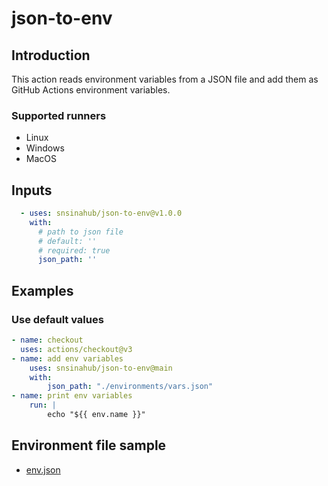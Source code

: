 # json-to-env

## Introduction
This action reads environment variables from a JSON file and add them as GitHub Actions environment variables.

### Supported runners
- Linux
- Windows
- MacOS

## Inputs
```YAML
  - uses: snsinahub/json-to-env@v1.0.0
    with: 
      # path to json file 
      # default: ''
      # required: true
      json_path: ''    

```

## Examples


### Use default values

```YAML
- name: checkout
  uses: actions/checkout@v3
- name: add env variables
    uses: snsinahub/json-to-env@main
    with:
        json_path: "./environments/vars.json"
- name: print env variables
    run: |          
        echo "${{ env.name }}"        
```

## Environment file sample
- [env.json](./env.json)

